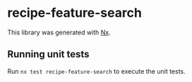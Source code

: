# recipe-feature-search

This library was generated with [Nx](https://nx.dev).

## Running unit tests

Run `nx test recipe-feature-search` to execute the unit tests.
